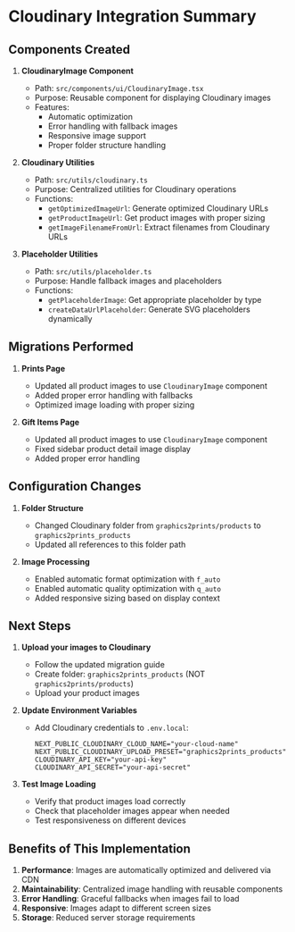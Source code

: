 # Cloudinary Integration Summary

## Components Created

1. **CloudinaryImage Component**
   - Path: `src/components/ui/CloudinaryImage.tsx`
   - Purpose: Reusable component for displaying Cloudinary images
   - Features:
     - Automatic optimization
     - Error handling with fallback images
     - Responsive image support
     - Proper folder structure handling

2. **Cloudinary Utilities**
   - Path: `src/utils/cloudinary.ts`
   - Purpose: Centralized utilities for Cloudinary operations
   - Functions:
     - `getOptimizedImageUrl`: Generate optimized Cloudinary URLs
     - `getProductImageUrl`: Get product images with proper sizing
     - `getImageFilenameFromUrl`: Extract filenames from Cloudinary URLs

3. **Placeholder Utilities**
   - Path: `src/utils/placeholder.ts`
   - Purpose: Handle fallback images and placeholders
   - Functions:
     - `getPlaceholderImage`: Get appropriate placeholder by type
     - `createDataUrlPlaceholder`: Generate SVG placeholders dynamically

## Migrations Performed

1. **Prints Page**
   - Updated all product images to use `CloudinaryImage` component
   - Added proper error handling with fallbacks
   - Optimized image loading with proper sizing

2. **Gift Items Page**
   - Updated all product images to use `CloudinaryImage` component
   - Fixed sidebar product detail image display
   - Added proper error handling

## Configuration Changes

1. **Folder Structure**
   - Changed Cloudinary folder from `graphics2prints/products` to `graphics2prints_products` 
   - Updated all references to this folder path

2. **Image Processing**
   - Enabled automatic format optimization with `f_auto`
   - Enabled automatic quality optimization with `q_auto`
   - Added responsive sizing based on display context

## Next Steps

1. **Upload your images to Cloudinary**
   - Follow the updated migration guide
   - Create folder: `graphics2prints_products` (NOT `graphics2prints/products`)
   - Upload your product images

2. **Update Environment Variables**
   - Add Cloudinary credentials to `.env.local`:
     ```
     NEXT_PUBLIC_CLOUDINARY_CLOUD_NAME="your-cloud-name"
     NEXT_PUBLIC_CLOUDINARY_UPLOAD_PRESET="graphics2prints_products"
     CLOUDINARY_API_KEY="your-api-key"
     CLOUDINARY_API_SECRET="your-api-secret"
     ```

3. **Test Image Loading**
   - Verify that product images load correctly
   - Check that placeholder images appear when needed
   - Test responsiveness on different devices

## Benefits of This Implementation

1. **Performance**: Images are automatically optimized and delivered via CDN
2. **Maintainability**: Centralized image handling with reusable components
3. **Error Handling**: Graceful fallbacks when images fail to load
4. **Responsive**: Images adapt to different screen sizes
5. **Storage**: Reduced server storage requirements

